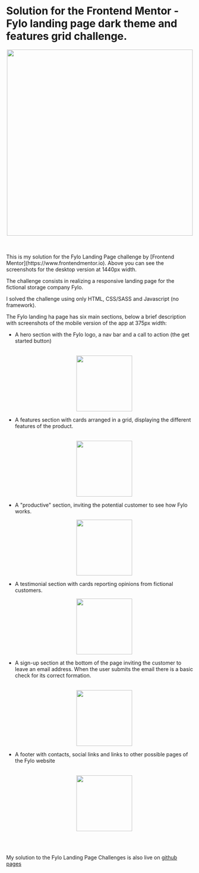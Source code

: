 # Solution for the Frontend Mentor - Fylo landing page dark theme and features grid challenge.

<p align="center">
<img src="./screenshots/total1b.jpg" width="500" align="center">
</p>
<br>
<br>
This is my solution for the Fylo Landing Page challenge by [Frontend Mentor](https://www.frontendmentor.io). Above you can see the screenshots for the desktop version at 1440px width.

The challenge consists in realizing a responsive landing page for the fictional storage company Fylo.

I solved the challenge using only HTML, CSS/SASS and Javascript (no framework).

The Fylo landing ha page has six main sections, below a brief description with screenshots of the mobile version of the app at 375px width: <br>

<ul>
<li>A hero section with the Fylo logo,  a nav bar and a call to action (the get started button)<br> <br>
<p align="center"><img src="./screenshots/mobi1.jpg" width="150" align="center"><p></li>
<li>A features section with cards arranged in a grid, displaying the different features of the product.  <br> <br>
<p align="center"><img src="./screenshots/mobi2b.jpg" width="150" align="center"></p></li>

</li>
<li>A "productive" section, inviting the potential customer to see how Fylo works.
<br>
<p align="center"><img src="./screenshots/mobi3b.jpg" width="150" align="center"></p></li>

</li>
<li>A testimonial section with cards reporting opinions from fictional customers.
<p align="center"><img src="./screenshots/mobi6b.jpg" width="150" align="center"></p></li>
</li>
<li>A sign-up section at the bottom of the page inviting the customer to leave an email address. When the user submits the email there is a basic check for its correct formation. <br>
<br>
<p align="center"><img src="./screenshots/errorMobi.jpg" width="150" align="center"></p></li>

</li>
<li>A footer with contacts, social links and links to other possible pages of the Fylo website
<br>
<br>
<p align="center"><img src="./screenshots/mobi5b.jpg" width="150" align="center"></p></li>
</li>
</ul>
<br>
<br>

My solution to the Fylo Landing Page Challenges is also live on [github pages](https://aleperf.github.io/fylo-dark-theme-landing-page/)
